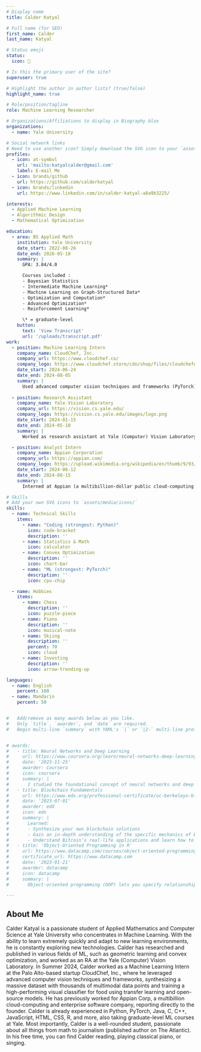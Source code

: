 ```yaml
---
# Display name
title: Calder Katyal

# Full name (for SEO)
first_name: Calder
last_name: Katyal

# Status emoji
status:
  icon: 🤖

# Is this the primary user of the site?
superuser: true

# Highlight the author in author lists? (true/false)
highlight_name: true

# Role/position/tagline
role: Machine Learning Researcher

# Organizations/Affiliations to display in Biography blox
organizations:
  - name: Yale University

# Social network links
# Need to use another icon? Simply download the SVG icon to your `assets/media/icons/` folder.
profiles:
  - icon: at-symbol
    url: 'mailto:katyalcalder@gmail.com'
    label: E-mail Me
  - icon: brands/github
    url: https://github.com/calderkatyal
  - icon: brands/linkedin
    url: https://www.linkedin.com/in/calder-katyal-a8a9b3225/

interests:
  - Applied Machine Learning
  - Algorithmic Design
  - Mathematical Optimization 

education:
  - area: BS Applied Math
    institution: Yale University
    date_start: 2022-08-26
    date_end: 2026-05-18
    summary: |
      GPA: 3.84/4.0

      Courses included : 
      - Bayesian Statistics
      - Intermediate Machine Learning*
      - Machine Learning on Graph-Structured Data*
      - Optimization and Computation*
      - Advanced Optimization*
      - Reinforcement Learning*

      \* = graduate-level
    button:
      text: 'View Transcript'
      url: '/uploads/transcript.pdf'
work:
  - position: Machine Learning Intern
    company_name: CloudChef, Inc.
    company_url: https://www.cloudchef.co/
    company_logo: https://www.cloudchef.store/cdn/shop/files/cloudchefwebp.png?v=1680575554
    date_start: 2024-06-24
    date_end: 2024-08-05
    summary: |
      Used advanced computer vision techniques and frameworks (PyTorch) to find a scale-invariant, Markovian state space representation of cooking. Synthesized a massive dataset with thousands of multimodal data points augmented with auto-generated labels via LLMs, trained a state-of-the-art visual classifier for food using transfer learning and contrastive learning techniques. Developed GPU and RAM optimized code to train model given limited compute; adapted real-world data (blurry and disorganized unlabeled video footage, incomprehensible machine-generated cooking logs, etc.) to structured formats using data augmentation and preprocessing techniques. Developed novel model architectures incorporating CNN and transformer-based components. Discussed ideas with CloudChef engineers (top IIT graduates) and implemented the solutions independently.
  
  - position: Research Assistant
    company_name: Yale Vision Laboratory
    company_url: https://vision.cs.yale.edu/
    company_logo: https://vision.cs.yale.edu/images/logo.png
    date_start: 2024-01-15
    date_end: 2024-05-10
    summary: |
      Worked as research assistant at Yale (Computer) Vision Laboratory under Prof. Alex Wong; was involved in a PyTorch project involving tracking a robot performing an anastomosis surgery using convolutional neural architectures.

  - position: Analyst Intern
    company_name: Appian Corporation
    company_url: https://appian.com/
    company_logo: https://upload.wikimedia.org/wikipedia/en/thumb/9/93/Appian_Logo.svg/2560px-Appian_Logo.svg.png
    date_start: 2024-06-12
    date_end: 2024-08-15
    summary: |
      Interned at Appian (a multibillion-dollar public cloud-computing and enterprise software company) directly for founder Marc Wilson. Conducted interviews and leveraged tools such as Salesforce to develop a data-driven executive engagement program for the company. Participated in company-critical meetings at Appian and performed financial analysis on key Appian accounts. Designed a program that is now fully implemented across the entire 2,500-employee company and has led to a new Office of Executive Engagement. Received offer to return to employment at Appian.

# Skills
# Add your own SVG icons to `assets/media/icons/`
skills:
  - name: Technical Skills
    items:
      - name: "Coding (strongest: Python)"
        icon: code-bracket
        description: ''
      - name: Statistics & Math
        icon: calculator
      - name: Convex Optimization
        description: ''
        icon: chart-bar
      - name: "ML (strongest: PyTorch)"
        description: ''
        icon: cpu-chip

  - name: Hobbies
    items:
      - name: Chess
        description: ''
        icon: puzzle-piece
      - name: Piano
        description: ''
        icon: musical-note
      - name: Skiing
        description: ''
        percent: 70
        icon: cloud
      - name: Investing
        description: ''
        icon: arrow-trending-up

languages:
  - name: English
    percent: 100
  - name: Mandarin
    percent: 50


#   Add/remove as many awards below as you like.
#   Only `title`, `awarder`, and `date` are required.
#   Begin multi-line `summary` with YAML's `|` or `|2-` multi-line prefix and indent 2 spaces below.


# awards:
#   - title: Neural Networks and Deep Learning
#     url: https://www.coursera.org/learn/neural-networks-deep-learning
#     date: '2023-11-25'
#     awarder: Coursera
#     icon: coursera
#     summary: |
#       I studied the foundational concept of neural networks and deep learning. By the end, I was familiar with the significant technological trends driving the rise of deep learning; build, train, and apply fully connected deep neural networks; implement efficient (vectorized) neural networks; identify key parameters in a neural network’s architecture; and apply deep learning to your own applications.
#   - title: Blockchain Fundamentals
#     url: https://www.edx.org/professional-certificate/uc-berkeleyx-blockchain-fundamentals
#     date: '2023-07-01'
#     awarder: edX
#     icon: edx
#     summary: |
#       Learned:
#       - Synthesize your own blockchain solutions
#       - Gain an in-depth understanding of the specific mechanics of Bitcoin
#       - Understand Bitcoin’s real-life applications and learn how to attack and destroy Bitcoin, Ethereum, smart contracts and Dapps, and alternatives to Bitcoin’s Proof-of-Work consensus algorithm
#   - title: 'Object-Oriented Programming in R'
#     url: https://www.datacamp.com/courses/object-oriented-programming-with-s3-and-r6-in-r
#     certificate_url: https://www.datacamp.com
#     date: '2023-01-21'
#     awarder: datacamp
#     icon: datacamp
#     summary: |
#       Object-oriented programming (OOP) lets you specify relationships between functions and the objects that they can act on, helping you manage complexity in your code. This is an intermediate level course, providing an introduction to OOP, using the S3 and R6 systems. S3 is a great day-to-day R programming tool that simplifies some of the functions that you write. R6 is especially useful for industry-specific analyses, working with web APIs, and building GUIs.

---
```


## About Me

Calder Katyal is a passionate student of Applied Mathematics and Computer Science at Yale University who concentrates in Machine Learning. With the ability to learn extremely quickly and adapt to new learning environments, he is constantly exploring new technologies. Calder has researched and published in various fields of ML, such as geometric learning and convex optimization, and worked as an RA at the Yale (Computer) Vision Laboratory. In Summer 2024, Calder worked as a Machine Learning Intern at the Palo Alto-based startup CloudChef, Inc., where he leveraged advanced computer vision techniques and frameworks, synthesizing a massive dataset with thousands of multimodal data points and training a high-performing visual classifier for food using transfer learning and open-source models. He has previously worked for Appian Corp, a multibillion cloud-computing and enterprise software company, reporting directly to the founder. Calder is already experienced in Python, PyTorch, Java, C, C++, JavaScript, HTML, CSS, R, and more, also taking graduate-level ML courses at Yale. Most importantly, Calder is a well-rounded student, passionate about all things from math to journalism (published author on The Atlantic). In his free time, you can find Calder reading, playing classical piano, or singing.
